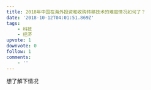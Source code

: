 ```yaml
---
title: 2018年中国在海外投资和收购转移技术的难度情况如何了？
date: '2018-10-12T04:01:51.869Z'
tags:
    - 科技
    - 经济
upvote: 1
downvote: 0
follow: 1
comments:
    - ''
---
```


想了解下情况
